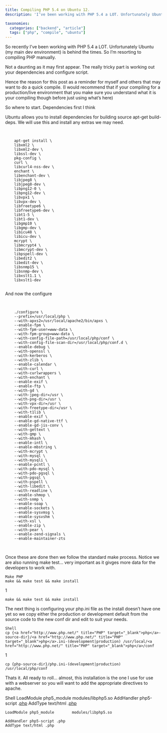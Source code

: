 ```yaml
---
title: Compiling PHP 5.4 on Ubuntu 12.
description: 'I’ve been working with PHP 5.4 a LOT. Unfortunately Ubuntu (my main dev environment) is behind the times'

taxonomies:
  categories: ["backend", "article"]
  tags: ["php", "compile", "ubuntu"]
---
```


So recently I’ve been working with PHP 5.4 a LOT. Unfortunately Ubuntu (my main dev environment) is behind the times. So I’m resorting to compiling PHP manually.

Not a daunting as it may first appear. The really tricky part is working out your dependencies and configure script.

Hence the reason for this post as a reminder for myself and others that may want to do a quick compile. (I would recommend that if your compiling for a production/live environment that you make sure you understand what it is your compiling though before just using what’s here)

So where to start. Dependencies first I think

Ubuntu allows you to install dependencies for building source apt-get build-deps. We will use this and install any extras we may need.

<pre class="line-numbers">
    <code class="language-shell">

    apt-get install \
    libxml2 \
    libxml2-dev \
    libssl-dev \
    pkg-config \
    curl \
    libcurl4-nss-dev \
    enchant \
    libenchant-dev \
    libjpeg8 \
    libjpeg8-dev \
    libpng12-0 \
    libpng12-dev \
    libvpx1 \
    libvpx-dev \
    libfreetype6 \
    libfreetype6-dev \
    libt1-5 \
    libt1-dev \
    libgmp10 \
    libgmp-dev \
    libicu48 \
    libicu-dev \
    mcrypt \
    libmcrypt4 \
    libmcrypt-dev \
    libpspell-dev \
    libedit2 \
    libedit-dev \
    libsnmp15 \
    libsnmp-dev \
    libxslt1.1 \
    libxslt1-dev
        
</code></pre>

And now the configure

<pre class="line-numbers">
    <code class="language-shell">

    ./configure \
    --prefix=/usr/local/php \
    --with-apxs2=/usr/local/apache2/bin/apxs \
    --enable-fpm \
    --with-fpm-user=www-data \
    --with-fpm-group=www-data \
    --with-config-file-path=/usr/local/php/conf \
    --with-config-file-scan-dir=/usr/local/php/conf.d \
    --enable-debug \
    --with-openssl \
    --with-kerberos \
    --with-zlib \
    --enable-calendar \
    --with-curl \
    --with-curlwrappers \
    --with-enchant \
    --enable-exif \
    --enable-ftp \
    --with-gd \
    --with-jpeg-dir=/usr \
    --with-png-dir=/usr \
    --with-vpx-dir=/usr \
    --with-freetype-dir=/usr \
    --with-t1lib \
    --enable-exif \
    --enable-gd-native-ttf \
    --enable-gd-jis-conv \
    --with-gettext \
    --with-gmp \
    --with-mhash \
    --enable-intl \
    --enable-mbstring \
    --with-mcrypt \
    --with-mysql \
    --with-mysqli \
    --enable-pcntl \
    --with-pdo-mysql \
    --with-pdo-pgsql \
    --with-pgsql \
    --with-pspell \
    --with-libedit \
    --with-readline \
    --enable-shmop \
    --with-snmp \
    --enable-soap \
    --enable-sockets \
    --enable-sysvmsg \
    --enable-sysvshm \
    --with-xsl \
    --enable-zip \
    --with-pear \
    --enable-zend-signals \
    --enable-maintainer-zts

</code>
</pre>

Once these are done then we follow the standard make process. Notice we are also running make test… very important as it givges more data for the developers to work with.

    Make PHP
    make && make test && make install
1
	
    make && make test && make install

The next thing is configuring your php.ini file as the install doesn’t have one yet so we copy either the production or development default from the source code to the new conf dir and edit to suit your needs.

    Shell
    cp {<a href="http://www.php.net/" title="PHP" target="_blank">php</a>-source-dir}/<a href="http://www.php.net/" title="PHP" target="_blank">php</a>.ini-(development|production) /usr/local/<a href="http://www.php.net/" title="PHP" target="_blank">php</a>/conf
1
	
    cp {php-source-dir}/php.ini-(development|production) /usr/local/php/conf

Thats it. All ready to roll… almost, this installation is the one I use for use with a webserver so you will want to add the appropriate directives to apache.

Shell
    LoadModule php5_module modules/libphp5.so AddHandler php5-script .<a href="http://www.php.net/" title="PHP" target="_blank">php</a> AddType text/html .<a href="http://www.php.net/" title="PHP" target="_blank">php</a>
      
    LoadModule php5_module        modules/libphp5.so
 
    AddHandler php5-script .php
    AddType text/html .php